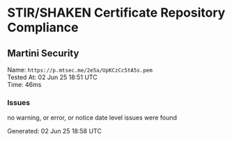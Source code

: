 # STIR/SHAKEN Certificate Repository Compliance

## Martini Security

Name: `https://p.mtsec.me/2e5a/UpKCzCc5tA5s.pem`\
Tested At: 02 Jun 25 18:51 UTC\
Time: 46ms

### Issues

no warning, or error, or notice date level issues were found

Generated: 02 Jun 25 18:58 UTC